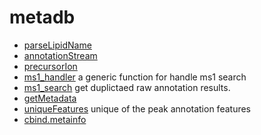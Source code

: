 # metadb



+ [parseLipidName](metadb/parseLipidName.1) 
+ [annotationStream](metadb/annotationStream.1) 
+ [precursorIon](metadb/precursorIon.1) 
+ [ms1_handler](metadb/ms1_handler.1) a generic function for handle ms1 search
+ [ms1_search](metadb/ms1_search.1) get duplictaed raw annotation results.
+ [getMetadata](metadb/getMetadata.1) 
+ [uniqueFeatures](metadb/uniqueFeatures.1) unique of the peak annotation features
+ [cbind.metainfo](metadb/cbind.metainfo.1) 
